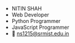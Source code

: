 - NITIN SHAH
- Web Developer 
- Python Programmer 
- JavaScript Programmer
- 📧 ns1215@srmist.edu.in

